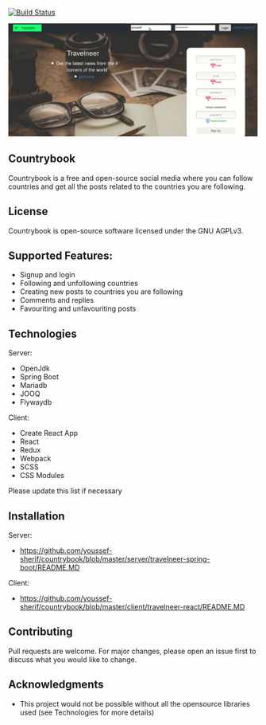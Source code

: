 
[![Build Status](https://cloud.drone.io/api/badges/youssef-sherif/countrybook/status.svg)](https://cloud.drone.io/youssef-sherif/countrybook)

![Farmers Market Finder Demo](sample.gif)

## Countrybook

Countrybook is a free and open-source social media where you can follow countries and get all the posts related to the countries you are following.

## License

Countrybook is open-source software licensed under the GNU AGPLv3.
      
## Supported Features:

- Signup and login
- Following and unfollowing countries
- Creating new posts to countries you are following
- Comments and replies
- Favouriting and unfavouriting posts

## Technologies

Server:
- OpenJdk
- Spring Boot
- Mariadb
- JOOQ
- Flywaydb

Client:
- Create React App
- React
- Redux
- Webpack
- SCSS
- CSS Modules

Please update this list if necessary

## Installation

Server:
 - https://github.com/youssef-sherif/countrybook/blob/master/server/travelneer-spring-boot/README.MD

Client:
 - https://github.com/youssef-sherif/countrybook/blob/master/client/travelneer-react/README.MD

## Contributing

Pull requests are welcome. For major changes, please open an issue first to discuss what you would like to change.

## Acknowledgments

- This project would not be possible without all the opensource libraries used (see Technologies for more details)
